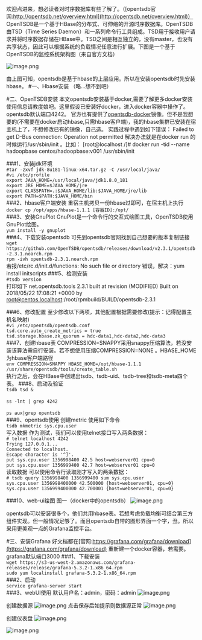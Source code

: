 欢迎点进来，想必读者对时序数据库有些了解了。（[opentsdb官网:http://opentsdb.net/overview.html](http://opentsdb.net/overview.html)）
    OpenTSDB是一个基于HBase的分布式、可伸缩的开源时序数据库。OpenTSDB由TSD（Time Series Daemon）和一系列命令行工具组成。TSD用于接收用户请求并将时序数据存储在HBase中。TSD之间是相互独立的，没有master，也没有共享状态，因此可以根据系统的负载情况任意进行扩展。下图是一个基于OpenTSDB的监控系统架构图（来自官方文档）

![image.png](https://upload-images.jianshu.io/upload_images/14788851-49055ba9d883e66d.png?imageMogr2/auto-orient/strip%7CimageView2/2/w/1240)

由上图可知，opentsdb是基于hbase的上层应用。所以在安装opentsdb时先安装hbase。
#一、Hbase安装
（略...想不到吧）

#二、OpenTSDB安装
本文opentsdb安装基于docker,需要了解更多docker安装使用信息请教度娘吧。这里假设已安装好docker，进入docker容器中操作了。opentsdb默认端口4242。
官方也有提供了[opentsdb-docker](https://hub.docker.com/r/petergrace/opentsdb-docker/)镜像。但不是我想要的(不需要在docker启动hbase,只需hbase客户端)，我的hbase集群已安装在宿主机上了，不想修改已有的镜像，自己造。
实践过程中遇到如下错误：
Failed to get D-Bus connection: Operation not permitted
解决办法就是在docker run 的时候运行/usr/sbin/init 。比如：
[root@localhost /]# docker run -tid --name hadoopbase centos/hadoopbase:v001 /usr/sbin/init

###1、安装jdk环境
<br>`#tar -zxvf jdk-8u181-linux-x64.tar.gz -C /usr/local/java/`
<br>`#vi /etc/profile`
<br>`export JAVA_HOME=/usr/local/java/jdk1.8.0_181`
<br>`export JRE_HOME=$JAVA_HOME/jre`
<br>`export CLASSPATH=.:$JAVA_HOME/lib:$JAVA_HOME/jre/lib`
<br>`export PATH=$PATH:$JAVA_HOME/bin`<br>
###2、hbase客户端安装
重宿主机拷贝一份hbase过即可，在宿主机上执行
<br>`docker cp /opt/apps/hbase-1.1.1 [容器ID]:/opt/`<br>
###3、安装GnuPlot
GnuPlot是一个命令行的交互式绘图工具，OpenTSDB使用GnuPlot绘图。
<br>`yum install -y gnuplot`<br>
###4、下载安装opentsdb
可先到opentsdb官网找到自己想要的版本复制链接
<br>`wget https://github.com/OpenTSDB/opentsdb/releases/download/v2.3.1/opentsdb-2.3.1.noarch.rpm`<br>
`rpm -ivh opentsdb-2.3.1.noarch.rpm`<br>
若报/etc/rc.d/init.d/functions: No such file or directory 错误，解决：yum install initscripts
###5、检测安装
<br>`#tsdb version`<br>
打印如下
net.opentsdb.tools 2.3.1 built at revision  (MODIFIED)
Built on 2018/05/22 17:08:21 +0000 by root@centos.localhost:/root/rpmbuild/BUILD/opentsdb-2.3.1

###6、修改配置
至少修改以下两项，其他配置根据需要修改(提示：记得配置主机名映射)
<br>`#vi /etc/opentsdb/opentsdb.conf`<br>
`tsd.core.auto_create_metrics = true`<br>
`tsd.storage.hbase.zk_quorum = hdc-data1,hdc-data2,hdc-data3`<br>
###7、创建hbase表
COMPRESSION=SNAPPY采用snappy压缩算法，若没安装该算法需自行安装。若不想使用压缩COMPRESSION=NONE 。HBASE_HOME为hbase客户端路径
<br>`env COMPRESSION=SNAPPY HBASE_HOME=/opt/hbase-1.1.1 /usr/share/opentsdb/tools/create_table.sh`<br>
执行之后，会在HBase中创建出tsdb、tsdb-uid、tsdb-tree和tsdb-meta四个表。
###8、启动及验证
<br>`tsdb tsd &`<br>
<br>`ss -lnt | grep 4242`<br>
<br>`ps aux|grep opentsdb`<br>
###9、opentsdb使用
创建metric
使用如下命令
<br>`tsdb mkmetric sys.cpu.user`<br>
写入数据
作为测试，我们可以使用telnet接口写入两条数据：
<br>`# telnet localhost 4242`<br>
`Trying 127.0.0.1...`<br>
`Connected to localhost.`<br>
`Escape character is '^]'.`<br>
`put sys.cpu.user 1356998400 42.5 host=webserver01 cpu=0`<br>
`put sys.cpu.user 1356999400 42.7 host=webserver01 cpu=0`<br>
读取数据
可以使用命令行读取刚才写入的两条数据：
<br>`# tsdb query 1356998400 1356999400 sum sys.cpu.user`<br>
`sys.cpu.user 1356998400000 42.500000 {host=webserver01, cpu=0}`<br>
`sys.cpu.user 1356999400000 42.700001 {host=webserver01, cpu=0}`<br>

###10、web-ui绘图
图一（docker中的opentsdb）
![image.png](https://upload-images.jianshu.io/upload_images/14788851-02bf78ecbf300363.png?imageMogr2/auto-orient/strip%7CimageView2/2/w/1240)

opentsdb可以安装很多个，他们共用hbase表。若想考虑负载均衡可结合第三方组件实现。但一般情况足够了。而且opentsdb自带的图形界面一个字，丑。所以采用更美观一点的Grafana监控平台。

#三、安装Grafana
好文档都在[官网:https://grafana.com/grafana/download](https://grafana.com/grafana/download)
重新建一个docker容器，若需要。grafana默认端口3000
###1、下载安装
<br>`wget https://s3-us-west-2.amazonaws.com/grafana-releases/release/grafana-5.3.2-1.x86_64.rpm`<br>
`sudo yum localinstall grafana-5.3.2-1.x86_64.rpm`<br>
###2、启动
<br>`service grafana-server start`<br>
###3、webUI使用
默认用户名：admin，密码：admin
![image.png](https://upload-images.jianshu.io/upload_images/14788851-8ddb3ddeef569c0f.png?imageMogr2/auto-orient/strip%7CimageView2/2/w/1240)

创建数据源
![image.png](https://upload-images.jianshu.io/upload_images/14788851-a185569741cd2d72.png?imageMogr2/auto-orient/strip%7CimageView2/2/w/1240)
点击保存后如提示则数据源正常
![image.png](https://upload-images.jianshu.io/upload_images/14788851-095b8610d774044c.png?imageMogr2/auto-orient/strip%7CimageView2/2/w/1240)

创建仪表盘
![image.png](https://upload-images.jianshu.io/upload_images/14788851-8e6cc789b68094a2.png?imageMogr2/auto-orient/strip%7CimageView2/2/w/1240)

![image.png](https://upload-images.jianshu.io/upload_images/14788851-94fd5fdb5fd1a01c.png?imageMogr2/auto-orient/strip%7CimageView2/2/w/1240)


